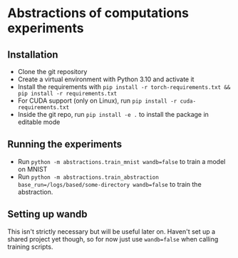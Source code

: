 # Abstractions of computations experiments
## Installation
- Clone the git repository
- Create a virtual environment with Python 3.10 and activate it
- Install the requirements with `pip install -r torch-requirements.txt && pip install -r requirements.txt`
- For CUDA support (only on Linux), run `pip install -r cuda-requirements.txt`
- Inside the git repo, run `pip install -e .` to install the package in editable mode

## Running the experiments
- Run `python -m abstractions.train_mnist wandb=false` to train a model on MNIST
- Run `python -m abstractions.train_abstraction base_run=/logs/based/some-directory wandb=false`
  to train the abstraction.

## Setting up wandb
This isn't strictly necessary but will be useful later on. Haven't set up a shared
project yet though, so for now just use `wandb=false` when calling training scripts.
